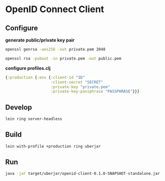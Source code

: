 # OpenID Connect Client

## Configure
**generate public/private key pair**
```bash
openssl genrsa -aes256 -out private.pem 2048

openssl rsa -pubout -in private.pem -out public.pem
```

**configure profiles.clj**
```clojure
{:production {:env {:client-id "ID"
                    :client-secret "SECRET"
                    :private-key "private.pem"
                    :private-key-passphrase "PASSPHRASE"}}}
```

## Develop
```bash
lein ring server-headless
```

## Build
```bash
lein with-profile +production ring uberjar
```

## Run
```bash
java -jar target/uberjar/openid-client-0.1.0-SNAPSHOT-standalone.jar
```
